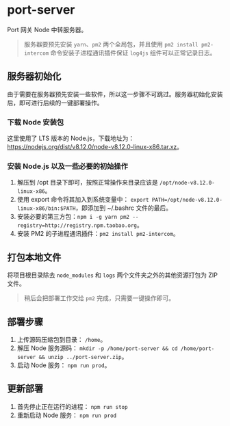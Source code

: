 # port-server

Port 网关 Node 中转服务器。

> 服务器要预先安装 `yarn`、`pm2` 两个全局包，并且使用 `pm2 install pm2-intercom` 命令安装子进程通讯插件保证 `log4js` 组件可以正常记录日志。

## 服务器初始化

由于需要在服务器预先安装一些软件，所以这一步骤不可跳过。服务器初始化安装后，即可进行后续的一键部署操作。

### 下载 Node 安装包

这里使用了 LTS 版本的 Node.js，下载地址为：<https://nodejs.org/dist/v8.12.0/node-v8.12.0-linux-x86.tar.xz>。

### 安装 Node.js 以及一些必要的初始操作

1. 解压到 /opt 目录下即可，按照正常操作来目录应该是 `/opt/node-v8.12.0-linux-x86`。
2. 使用 export 命令将其加入到系统变量中： `export PATH=/opt/node-v8.12.0-linux-x86/bin:$PATH`，即添加到 ~/.bashrc 文件的最后。
3. 安装必要的第三方包：`npm i -g yarn pm2 --registry=http://registry.npm.taobao.org`。
4. 安装 PM2 的子进程通讯插件：`pm2 install pm2-intercom`。

## 打包本地文件

将项目根目录除去 `node_modules` 和 `logs` 两个文件夹之外的其他资源打包为 ZIP 文件。

> 稍后会把部署工作交给 `pm2` 完成，只需要一键操作即可。

## 部署步骤

1. 上传源码压缩包到目录： `/home`。
2. 解压 Node 服务源码： `mkdir -p /home/port-server && cd /home/port-server && unzip ../port-server.zip`。
3. 启动 Node 服务： `npm run prod`。

## 更新部署

1. 首先停止正在运行的进程： `npm run stop`
2. 重新启动 Node 服务： `npm run prod`
